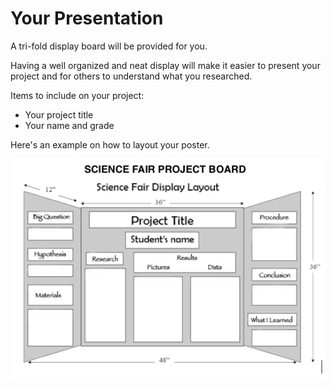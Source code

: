 # Your Presentation

A tri-fold display board will be provided for you.

Having a well organized and neat display will make it easier to present your
project and for others to understand what you researched.

Items to include on your project:

  * Your project title
  * Your name and grade

Here's an example on how to layout your poster.

![](poster.png)
